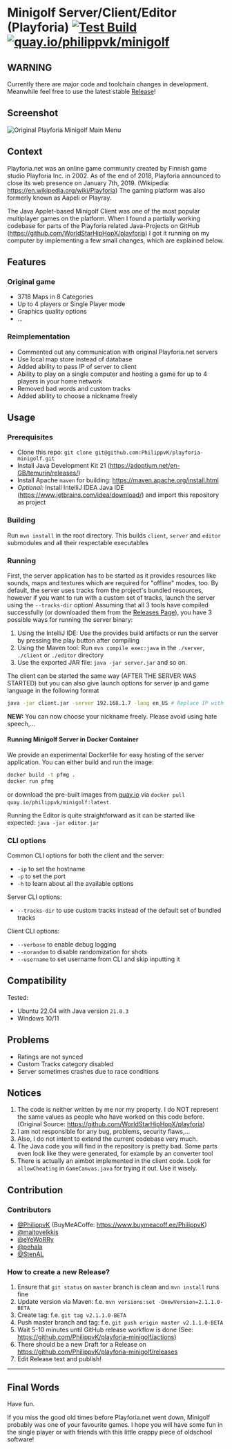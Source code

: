# Minigolf Server/Client/Editor (Playforia) [![Test Build](https://github.com/PhilippvK/playforia-minigolf/workflows/Test%20build/badge.svg)](https://github.com/PhilippvK/playforia-minigolf/actions?query=workflow%3A%22Test+build%22) [![quay.io/philippvk/minigolf](https://quay.io/repository/philippvk/minigolf/status)](https://quay.io/repository/philippvk/minigolf)

## WARNING

Currently there are major code and toolchain changes in development. Meanwhile feel free to use the latest stable [Release](https://github.com/PhilippvK/playforia-minigolf/releases)!

## Screenshot

![Original Playforia Minigolf Main Menu](screenshot.png)

## Context

Playforia.net was an online game community created by Finnish game studio Playforia Inc. in 2002. As of the end of 2018, Playforia announced to close its web presence on January 7th, 2019. (Wikipedia: https://en.wikipedia.org/wiki/Playforia)
The gaming platform was also formerly known as Aapeli or Playray.

The Java Applet-based Minigolf Client was one of the most popular multiplayer games on the platform. When I found a partially working codebase for parts of the Playforia related Java-Projects on GitHub (https://github.com/WorldStarHipHopX/playforia) I got it running on my computer by implementing a few small changes, which are explained below.

## Features

### Original game
- 3718 Maps in 8 Categories
- Up to 4 players or Single Player mode
- Graphics quality options
- ...

### Reimplementation
- Commented out any communication with original Playforia.net servers
- Use local map store instead of database
- Added ability to pass IP of server to client
- Ability to play on a single computer and hosting a game for up to 4 players in your home network
- Removed bad words and custom tracks
- Added ability to choose a nickname freely

## Usage

### Prerequisites
- Clone this repo: `git clone git@github.com:PhilippvK/playforia-minigolf.git`
- Install Java Development Kit 21 (https://adoptium.net/en-GB/temurin/releases/)
- Install Apache `maven` for building: https://maven.apache.org/install.html
- *Optional:* Install IntelliJ IDEA Java IDE (https://www.jetbrains.com/idea/download/) and import this repository as project

### Building

Run `mvn install` in the root directory. This builds `client`, `server` and `editor` submodules and all their respectable executables

### Running

First, the server application has to be started as it provides resources like sounds, maps and textures which are required for "offline" modes, too.
By default, the server uses tracks from the project's bundled resources, however if you want to run with a custom set of tracks, launch the server using the `--tracks-dir` option!
Assuming that all 3 tools have compiled successfully (or downloaded them from the [Releases Page](https://github.com/PhilippvK/playforia-minigolf/releases)), you have 3 possible ways for running the server binary:
1. Using the IntelliJ IDE: Use the provides build artifacts or run the server by pressing the play button after compiling
2. Using the Maven tool:  Run `mvn compile exec:java` in the `./server`, `./client` or `./editor` directory
3. Use the exported JAR file: `java -jar server.jar` and so on.

The client can be started the same way (AFTER THE SERVER WAS STARTED) but you can also give launch options for server ip and game language in the following format

```bash
java -jar client.jar -server 192.168.1.7 -lang en_US # Replace IP with the one of your server (which you can find out by using for example `ifconfig`/`ipconfig`) and lang with en_US, fi_FI or sv_SE
```

**NEW:** You can now choose your nickname freely. Please avoid using hate speech,...

#### Running Minigolf Server in Docker Container

We provide an experimental Dockerfile for easy hosting of the server application. 
You can either build and run the image:
```sh
docker build -t pfmg .
docker run pfmg
```
or download the pre-built images from [quay.io](https://quay.io/repository/philippvk/minigolf) via `docker pull quay.io/philippvk/minigolf:latest`.

Running the Editor is quite straightforward as it can be started like expected: `java -jar editor.jar`

### CLI options
Common CLI options for both the client and the server:
- `-ip` to set the hostname
- `-p` to set the port
- `-h` to learn about all the available options

Server CLI options:
- `--tracks-dir` to use custom tracks instead of the default set of bundled tracks

Client CLI options:
- `--verbose` to enable debug logging
- `--norandom` to disable randomization for shots
- `--username` to set username from CLI and skip inputting it 

## Compatibility

Tested:
- Ubuntu 22.04 with Java version `21.0.3`
- Windows 10/11

## Problems
- Ratings are not synced
- Custom Tracks category disabled
- Server sometimes crashes due to race conditions

## Notices

1. The code is neither written by me nor my property. I do NOT represent the same values as people who have worked on this code before. (Original Source: https://github.com/WorldStarHipHopX/playforia)
2. I am not responsible for any bug, problems, security flaws,...
3. Also, I do not intent to extend the current codebase very much.
4. The Java code you will find in the repository is pretty bad. Some parts even look like they were generated, for example by an converter tool
5. There is actually an aimbot implemented in the client code. Look for `allowCheating` in `GameCanvas.java` for trying it out. Use it wisely.

## Contribution

### Contributors

- [@PhilippvK](https://github.com/PhilippvK) (BuyMeACoffe: https://www.buymeacoff.ee/PhilippvK)
- [@maitovelkkis](https://github.com/maitovelkkis)
- [@eYeWoRRy](https://github.com/eYeWoRRy)
- [@pehala](https://github.com/pehala)
- [@StenAL](https://github.com/StenAL)

### How to create a new Release?

1. Ensure that `git status` on `master` branch is clean and `mvn install` runs fine
2. Update version via Maven: f.e. `mvn versions:set -DnewVersion=2.1.1.0-BETA`
3. Create tag: f.e. `git tag v2.1.1.0-BETA`
4. Push master branch and tag: f.e. `git push origin master v2.1.1.0-BETA`
5. Wait 5-10 minutes until GitHub release workflow is done (See: https://github.com/PhilippvK/playforia-minigolf/actions)
6. There should be a new Draft for a Release on https://github.com/PhilippvK/playforia-minigolf/releases
7. Edit Release text and publish!

---

## Final Words

Have fun.

If you miss the good old times before Playforia.net went down, Minigolf probably was one of your favourite games. I hope you will have some fun in the single player or with friends with this little crappy piece of oldschool software!
